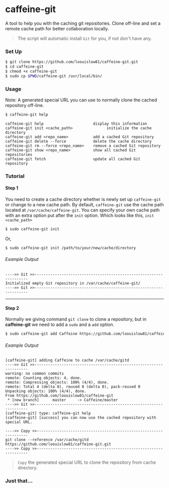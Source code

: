 # caffeine-git
A tool to help you with the caching git repositories. Clone off-line and set a remote cache path for better collaboration locally.

> The script will automatic install `Git` for you, if not don't have any.

### Set Up

```bash
$ git clone https://github.com/loouislow81/caffeine-git.git
$ cd caffeine-git
$ chmod +x caffeine-git
$ sudo cp $PWD/caffeine-git /usr/local/bin/
```

### Usage

Note: A generated special URL you can use to normally clone the cached repository off-line.

```bash
$ caffeine-git help
```

```text
caffeine-git help                      display this information
caffeine-git init <cache_path>               initialize the cache directory
caffeine-git add <repo_name>           add a cached Git repository
caffeine-git delete --force            delete the cache directory
caffeine-git rm --force <repo_name>    remove a cached Git repository
caffeine-git show <repo_name>          show all cached Git repositories
caffeine-git fetch                     update all cached Git repository
```

### Tutorial

#### Step 1

You need to create a cache directory whether is newly set up `caffeine-git` or change to a new cache path. By default, `caffeine-git` use the cache path located at `/var/cache/caffeine-git`. You can specify your own cache path with an extra option put after the `init` option. Which looks like this, `init <cache_path>`

```bash
$ sudo caffeine-git init
```

Or,

```bash
$ sudo caffeine-git init /path/to/your/new/cache/directory
```

###### Example Output

```text
---->> Git >>-------------------------------------------------------------------
Initialized empty Git repository in /var/cache/caffeine-git/
---->> Git >>-------------------------------------------------------------------
```

---

#### Step 2

Normally we giving command `git clone` to clone a repository, but in **caffeine-git** we need to add a `sudo` and a `add` option.

```bash
$ sudo caffeine-git add Caffeine https://github.com/loouislow81/caffeine-git.git
```
###### Example Output

```text
[caffeine-git] adding Caffeine to cache /var/cache/gitd
---->> Git >>-------------------------------------------------------------------
warning: no common commits
remote: Counting objects: 4, done.
remote: Compressing objects: 100% (4/4), done.
remote: Total 4 (delta 0), reused 0 (delta 0), pack-reused 0
Unpacking objects: 100% (4/4), done.
From https://github.com/loouislow81/caffeine-git
 * [new branch]      master     -> Caffeine/master
---->> Git >>-------------------------------------------------------------------
[caffeine-git] type: caffeine-git help
[caffeine-git] [success] you can now use the cached repository with special URL.

---->> Copy >>------------------------------------------------------------------
git clone --reference /var/cache/gitd https://github.com/loouislow81/caffeine-git.git
---->> Copy >>------------------------------------------------------------------
```

> `Copy` the generated special URL to clone the repository from cache directory.

### Just that...
